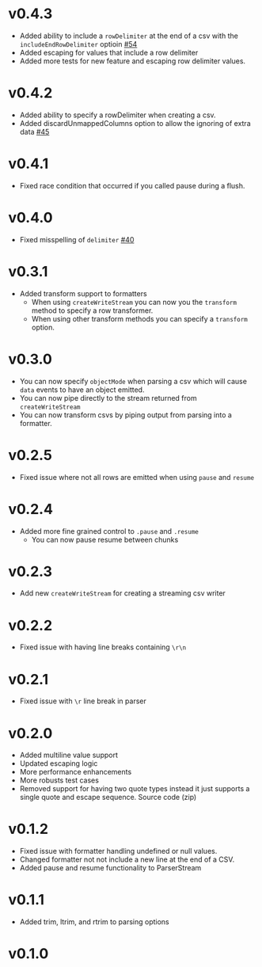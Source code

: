 # v0.4.3

* Added ability to include a `rowDelimiter` at the end of a csv with the `includeEndRowDelimiter` optioin [#54](https://github.com/C2FO/fast-csv/issues/54)
* Added escaping for values that include a row delimiter
* Added more tests for new feature and escaping row delimiter values.

# v0.4.2

* Added ability to specify a rowDelimiter when creating a csv.
* Added discardUnmappedColumns option to allow the ignoring of extra data [#45](https://github.com/C2FO/fast-csv/pull/45)

# v0.4.1

* Fixed race condition that occurred if you called pause during a flush.

# v0.4.0

* Fixed misspelling of `delimiter` [#40](https://github.com/C2FO/fast-csv/issues/40)

# v0.3.1

* Added transform support to formatters
   * When using `createWriteStream` you can now you the `transform` method to specify a row transformer.
   * When using other transform methods you can specify a `transform` option.

# v0.3.0

* You can now specify `objectMode` when parsing a csv which will cause `data` events to have an object emitted.
* You can now pipe directly to the stream returned from `createWriteStream`
* You can now transform csvs by piping output from parsing into a formatter.

# v0.2.5

* Fixed issue where not all rows are emitted when using `pause` and `resume`

# v0.2.4

* Added more fine grained control to `.pause` and `.resume`
   * You can now pause resume between chunks

# v0.2.3

* Add new `createWriteStream` for creating a streaming csv writer

# v0.2.2

* Fixed issue with having line breaks containing `\r\n`

# v0.2.1

* Fixed issue with `\r` line break in parser

# v0.2.0

* Added multiline value support
* Updated escaping logic
* More performance enhancements
* More robusts test cases
* Removed support for having two quote types instead it just supports a single quote and escape sequence.
 Source code (zip)

# v0.1.2

* Fixed issue with formatter handling undefined or null values.
* Changed formatter not not include a new line at the end of a CSV.
* Added pause and resume functionality to ParserStream

# v0.1.1

* Added trim, ltrim, and rtrim to parsing options

# v0.1.0


